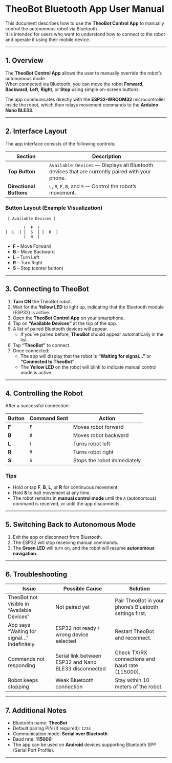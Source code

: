# TheoBot Bluetooth App User Manual

This document describes how to use the **TheoBot Control App** to manually control the autonomous robot via Bluetooth.  
It is intended for users who want to understand how to connect to the robot and operate it using their mobile device.

---

## 1. Overview

The **TheoBot Control App** allows the user to manually override the robot’s autonomous mode.  
When connected via Bluetooth, you can move the robot **Forward**, **Backward**, **Left**, **Right**, or **Stop** using simple on-screen buttons.

The app communicates directly with the **ESP32-WROOM32** microcontroller inside the robot, which then relays movement commands to the **Arduino Nano BLE33**.

---

## 2. Interface Layout

The app interface consists of the following controls:

| Section | Description |
|----------|--------------|
| **Top Button** | `Available Devices` — Displays all Bluetooth devices that are currently paired with your phone. |
| **Directional Buttons** | `L`, `R`, `F`, `B`, and `S` — Control the robot’s movement. |

### Button Layout (Example Visualization)


     [ Available Devices ]
             
            [  F  ]
    [  L  ] [  S  ] [  R  ]
            [  B  ]


- **F** – Move Forward  
- **B** – Move Backward  
- **L** – Turn Left  
- **R** – Turn Right  
- **S** – Stop (center button)

---

## 3. Connecting to TheoBot

1. **Turn ON** the TheoBot robot.
2. Wait for the **Yellow LED** to light up, indicating that the Bluetooth module (ESP32) is active.
3. Open the **TheoBot Control App** on your smartphone.
4. Tap on **“Available Devices”** at the top of the app.
5. A list of paired Bluetooth devices will appear.
   - If you’ve paired before, **TheoBot** should appear automatically in the list.
6. Tap **“TheoBot”** to connect.
7. Once connected:
   - The app will display that the robot is **“Waiting for signal…”** or **“Connected to TheoBot”**.
   - The **Yellow LED** on the robot will blink to indicate manual control mode is active.

---

## 4. Controlling the Robot

After a successful connection:

| Button | Command Sent | Action |
|---------|---------------|--------|
| **F** | `F` | Moves robot forward |
| **B** | `B` | Moves robot backward |
| **L** | `L` | Turns robot left |
| **R** | `R` | Turns robot right |
| **S** | `S` | Stops the robot immediately |

### Tips
- Hold or tap **F**, **B**, **L**, or **R** for continuous movement.
- Hold **S** to halt movement at any time.
- The robot remains in **manual control mode** until the `A` (autonomous) command is received, or until the app disconnects.

---

## 5. Switching Back to Autonomous Mode

1. Exit the app or disconnect from Bluetooth.
2. The ESP32 will stop receiving manual commands.
3. The **Green LED** will turn on, and the robot will resume **autonomous navigation**.

---

## 6. Troubleshooting

| Issue | Possible Cause | Solution |
|--------|----------------|----------|
| TheoBot not visible in “Available Devices” | Not paired yet | Pair TheoBot in your phone’s Bluetooth settings first. |
| App says “Waiting for signal…” indefinitely | ESP32 not ready / wrong device selected | Restart TheoBot and reconnect. |
| Commands not responding | Serial link between ESP32 and Nano BLE33 disconnected | Check TX/RX connections and baud rate (115000). |
| Robot keeps stopping | Weak Bluetooth connection | Stay within 10 meters of the robot. |

---

## 7. Additional Notes

- Bluetooth name: **TheoBot**
- Default pairing PIN (if required): `1234`
- Communication mode: **Serial over Bluetooth**
- Baud rate: **115000**
- The app can be used on **Android** devices supporting Bluetooth SPP (Serial Port Profile).

---
